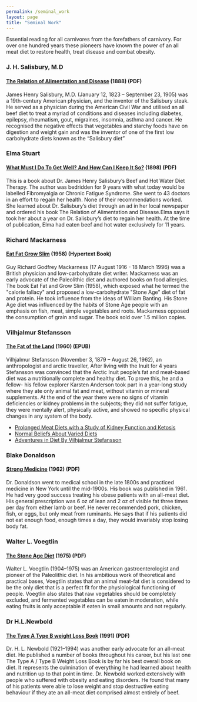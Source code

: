 ```yaml
---
permalink: /seminal_work
layout: page
title: "Seminal Work"
---
```

Essential reading for all carnivores from the forefathers of carnivory. For over one
hundred years these pioneers have known the power of an all meat diet to restore
health, treat disease and combat obesity.

### J. H. Salisbury, M.D
#### [The Relation of Alimentation and Disease](https://justmeat.co/docs/the-relation-of-alimentation-and-disease-j-h-salisbury.pdf) (1888) (PDF)
James Henry Salisbury, M.D. (January 12, 1823 – September 23, 1905) was a 19th-century American physician, and the inventor of the Salisbury steak. He served as a physician during the American Civil War and utilised an all beef diet to treat a myriad of conditions and diseases including diabetes, epilepsy, rheumatism, gout, migraines, insomnia, asthma and cancer. He recognised the negative effects that vegetables and starchy foods have on digestion and weight gain and was the inventor of one of the first low carbohydrate diets known as the “Salisbury diet”

### Elma Stuart
#### [What Must I Do To Get Well? And How Can I Keep It So?](https://justmeat.co/docs/what-must-i-do-to-get-well-by-elma-stuart.pdf) (1898) (PDF)

This is a book about Dr. James Henry Salisbury’s Beef and Hot Water Diet Therapy. The author was bedridden for 9 years with what today would be labelled Fibromyalgia or Chronic Fatigue Syndrome. She went to 43 doctors in an effort to regain her health. None of their recommendations worked. She learned about Dr. Salisbury’s diet through an ad in her local newspaper and ordered his book The Relation of Alimentation and Disease.Elma says it took her about a year on Dr. Salisbury’s diet to regain her health. At the time of publication, Elma had eaten beef and hot water exclusively for 11 years.

### Richard Mackarness
#### [Eat Fat Grow Slim](http://www.ourcivilisation.com/fat/) (1958) (Hypertext Book)
Guy Richard Godfrey Mackarness (17 August 1916 - 18 March 1996) was a British physician and low-carbohydrate diet writer. Mackarness was an early advocate of the Paleolithic diet and authored books on food allergies. The book Eat Fat and Grow Slim (1958), which exposed what he termed the "calorie fallacy" and proposed a low-carbohydrate "Stone Age" diet of fat and protein. He took influence from the ideas of William Banting. His Stone Age diet was influenced by the habits of Stone Age people with an emphasis on fish, meat, simple vegetables and roots. Mackarness opposed the consumption of grain and sugar. The book sold over 1.5 million copies.

### Vilhjalmur Stefansson
#### [The Fat of the Land](https://justmeat.co/docs/the-fat-of-the-land-vilhjalmur-stefansson.epub) (1960) (EPUB)
Vilhjalmur Stefansson (November 3, 1879 – August 26, 1962), an anthropologist and arctic traveller, After living with the Inuit for 4 years Stefansson was convinced that the Arctic Inuit people’s fat and meat-based diet was a nutritionally complete and healthy diet. To prove this, he and a fellow- his fellow explorer Karsten Anderson took part in a year-long study where they ate only animal fat and meat, without vitamin or mineral supplements. At the end of the year there were no signs of vitamin deficiencies or kidney problems in the subjects; they did not suffer fatigue, they were mentally alert, physically active, and showed no specific physical changes in any system of the body.
- [Prolonged Meat Diets with a Study of Kidney Function and Ketosis](http://m.jbc.org/content/87/3/651.full.pdf)
- [Normal Beliefs About Varied Diets](https://www.drbass.com/stefansson1.html)
- [Adventures in Diet By Vilhjalmur Stefansson](https://www.drbass.com/stefansson2.html)

### Blake Donaldson
#### [Strong Medicine](https://justmeat.co/docs/strong-medicine-blake-donaldson.pdf) (1962) (PDF)
Dr. Donaldson went to medical school in the late 1800s and practiced medicine in New York until the mid-1900s. His book was published in 1961. He had very good success treating his obese patients with an all-meat diet. His general prescription was 6 oz of lean and 2 oz of visible fat three times per day from either lamb or beef. He never recommended pork, chicken, fish, or eggs, but only meat from ruminants. He says that if his patients did not eat enough food, enough times a day, they would invariably stop losing body fat.

### Walter L. Voegtlin
#### [The Stone Age Diet](https://justmeat.co/docs/the-stone-age-diet-walter-l-voegtlin.pdf) (1975) (PDF)
Walter L. Voegtlin (1904–1975) was an American gastroenterologist and pioneer of the Paleolithic diet. In his ambitious work of theoretical and practical bases, Voegtlin states that an animal meat-fat diet is considered to be the only diet that is a perfect fit for the physiological functioning of people. Voegtlin also states that raw vegetables should be completely excluded, and fermented vegetables can be eaten in moderation, while eating fruits is only acceptable if eaten in small amounts and not regularly.

### Dr H.L.Newbold
#### [The Type A Type B weight Loss Book](https://eatmeatdrinkwater.files.wordpress.com/2018/07/the-type-a-type-b-weight-loss-book-by-h-l-newbold.pdf) (1991) (PDF)
Dr. H. L. Newbold (1921–1994)  was another early advocate for an all-meat diet. He published a number of books throughout his career, but his last one The Type A / Type B Weight Loss Book is by far his best overall book on diet. It represents the culmination of everything he had learned about health and nutrition up to that point in time.
Dr. Newbold worked extensively with people who suffered with obesity and eating disorders. He found that many of his patients were able to lose weight and stop destructive eating behaviour if they ate an all-meat diet comprised almost entirely of beef.
